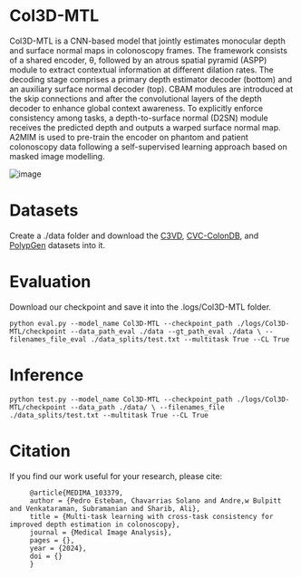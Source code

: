 # Col3D-MTL

Col3D-MTL is a CNN-based model that jointly estimates monocular depth and surface normal maps in colonoscopy frames. The framework consists of a shared encoder, θ, followed by an atrous spatial pyramid (ASPP) module to extract contextual information at different dilation rates. The decoding stage comprises a primary depth estimator decoder (bottom) and an auxiliary surface normal decoder (top). CBAM modules are introduced at the skip connections and after the convolutional layers of the depth decoder to enhance global context awareness. To explicitly enforce consistency among tasks, a depth-to-surface normal (D2SN) module receives the predicted depth and outputs a warped surface normal map. A2MIM is used to pre-train the encoder on phantom and patient colonoscopy data following a self-supervised learning approach based on masked image modelling.

![image](https://github.com/user-attachments/assets/481d77e4-ace5-4065-9309-4ca2acca5b48)

# Datasets

Create a ./data folder and download the [C3VD](https://durrlab.github.io/C3VD/), [CVC-ColonDB](https://polyp.grand-challenge.org/Databases/), and [PolypGen](https://www.synapse.org/Synapse:syn26376615/wiki/613312) datasets into it.

# Evaluation

Download our checkpoint and save it into the .logs/Col3D-MTL folder.

`
python eval.py --model_name Col3D-MTL --checkpoint_path ./logs/Col3D-MTL/checkpoint --data_path_eval ./data --gt_path_eval ./data \
         --filenames_file_eval ./data_splits/test.txt --multitask True --CL True
`

# Inference

`
python test.py --model_name Col3D-MTL --checkpoint_path ./logs/Col3D-MTL/checkpoint --data_path ./data/ \
         --filenames_file ./data_splits/test.txt --multitask True --CL True
`
# Citation

If you find our work useful for your research, please cite:

         @article{MEDIMA_103379,
         author = {Pedro Esteban, Chavarrias Solano and Andre,w Bulpitt and Venkataraman, Subramanian and Sharib, Ali},
         title = {Multi-task learning with cross-task consistency for improved depth estimation in colonoscopy},
         journal = {Medical Image Analysis},
         pages = {},
         year = {2024},
         doi = {}
         }

